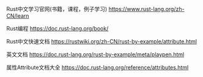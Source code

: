 Rust中文学习官网(书籍，课程，例子学习)
https://www.rust-lang.org/zh-CN/learn

Rust编程
https://doc.rust-lang.org/book/


Rust中文快速文档
https://rustwiki.org/zh-CN/rust-by-example/attribute.html

英文文档
https://doc.rust-lang.org/rust-by-example/meta/playpen.html

属性Attribute文档大全
https://doc.rust-lang.org/reference/attributes.html
